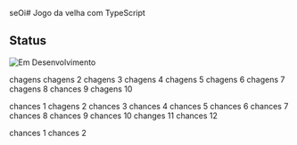 seOi# Jogo da velha com TypeScript

## Status

![Em Desenvolvimento](http://img.shields.io/static/v1?label=STATUS&message=EM%20DESENVOLVIMENTO&color=RED&style=for-the-badge)


chagens 
chagens 2
chagens 3
chagens 4
chagens 5
chagens 6
chagens 7
chagens 8
chances 9
chagens 10

chances 1
chagens 2
chances 3
chances 4
chances 5
chances 6
chances 7
chances 8
chances 9
chances 10
changes 11
chances 12

chances 1
chances 2